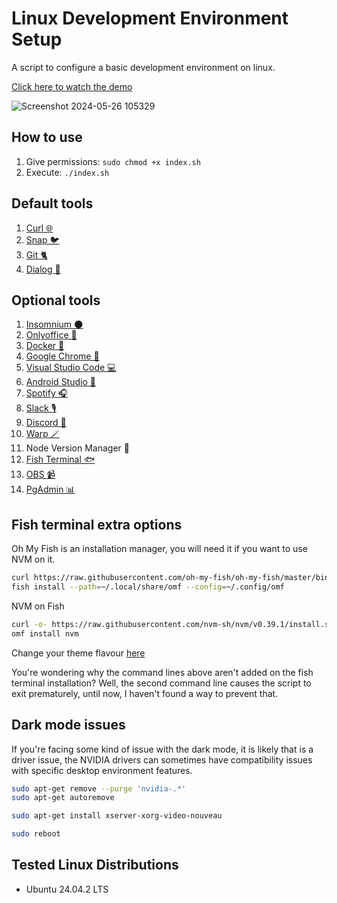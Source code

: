 # Linux Development Environment Setup

A script to configure a basic development environment on linux.

[Click here to watch the demo](https://vimeo.com/1079581085/2b8a4ffa2a?ts=0&share=copy)

![Screenshot 2024-05-26 105329](https://github.com/perdomofranklindev/linux-dev-env-setup/assets/92344582/ebb200db-e20e-4c60-a1ce-0550def3047c)

## How to use
1. Give permissions: `sudo chmod +x index.sh`  
2. Execute: `./index.sh`

## Default tools
1. [Curl 🌐](https://curl.se/)
2. [Snap 🐦](https://snapcraft.io/docs/installing-snap-on-ubuntu)
3. [Git 🐈](https://git-scm.com/)
4. [Dialog 💬](https://www.linuxjournal.com/article/2807)

## Optional tools

1. [Insomnium 🌑](https://github.com/ArchGPT/insomnium)
2. [Onlyoffice 📃](https://www.onlyoffice.com/)
3. [Docker 🐳](https://www.docker.com/)
4. [Google Chrome  🔎](https://www.google.com/intl/es/chrome/?brand=YTUH&gclid=Cj0KCQjw_7KXBhCoARIsAPdPTfgwWCrhGi51XzOTteYA2WEGwQKSe44Qd1Xd0TwE4EKAQ7ZmZ1WUiZ4aAmx_EALw_wcB&gclsrc=aw.ds)
5. [Visual Studio Code 💻](https://code.visualstudio.com/)
6. [Android Studio 📱](https://developer.android.com/studio?hl=es-419&gclid=Cj0KCQjw_7KXBhCoARIsAPdPTfjn_-ZwRMmDmv-MpvEYjZ5YkOECYQuR2JBV-MRVr0QPKTkLzxffGLEaAoUeEALw_wcB&gclsrc=aw.ds)
7. [Spotify 🎧](https://www.spotify.com/)
8. [Slack 🎙](https://slack.com/)
9. [Discord 💬](https://discord.com/)
10. [Warp 🪄](https://www.warp.dev/)
11. Node Version Manager 🔰
12. [Fish Terminal 🐟](https://fishshell.com/)
13. [OBS 📹](https://obsproject.com/es)
14. [PgAdmin 📊](https://www.pgadmin.org/download/)

## Fish terminal extra options

Oh My Fish is an installation manager, you will need it if you want to use NVM on it.

```bash
curl https://raw.githubusercontent.com/oh-my-fish/oh-my-fish/master/bin/install >install
fish install --path=~/.local/share/omf --config=~/.config/omf
```

NVM on Fish
```bash
curl -o- https://raw.githubusercontent.com/nvm-sh/nvm/v0.39.1/install.sh | bash
omf install nvm
```

Change your theme flavour [here](https://github.com/oh-my-fish/oh-my-fish/blob/master/docs/Themes.md)

You're wondering why the command lines above aren't added on the fish terminal installation? Well, the second command line causes the script to exit prematurely, until now, I haven't found a way to prevent that.

## Dark mode issues

If you're facing some kind of issue with the dark mode, it is likely that is a driver issue, the NVIDIA drivers can sometimes have compatibility issues with specific desktop environment features.

```bash
sudo apt-get remove --purge 'nvidia-.*'
sudo apt-get autoremove
```

```bash
sudo apt-get install xserver-xorg-video-nouveau
```

```bash
sudo reboot
```

## Tested Linux Distributions
- Ubuntu 24.04.2 LTS
